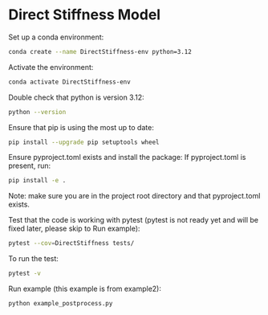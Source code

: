 # Direct Stiffness Model
Set up a conda environment:
```bash
conda create --name DirectStiffness-env python=3.12
```
Activate the environment:
```bash
conda activate DirectStiffness-env
```
Double check that python is version 3.12:
```bash
python --version
```
Ensure that pip is using the most up to date:
```bash
pip install --upgrade pip setuptools wheel
```
Ensure pyproject.toml exists and install the package:
If pyproject.toml is present, run:
```bash
pip install -e .
```
Note: make sure you are in the project root directory and that pyproject.toml exists.

Test that the code is working with pytest (pytest is not ready yet and will be fixed later, please skip to Run example):
```bash
pytest --cov=DirectStiffness tests/
```
To run the test:
```bash
pytest -v
```
Run example (this example is from example2):
```bash
python example_postprocess.py
```
